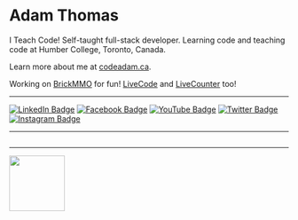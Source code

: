 # Adam Thomas

I Teach Code! Self-taught full-stack developer. Learning code and teaching code at Humber College, Toronto, Canada.

Learn more about me at [codeadam.ca](https://codeadam.ca).

Working on [BrickMMO](https://brickmmo.com/) for fun! [LiveCode](https://livecode.codeadam.ca/) and [LiveCounter](https://pages.codeadam.ca/livecounter/) too!

<!---

[![](https://github-readme-stats.vercel.app/api?username=codeadamca&show_icons=true)](https://github.com/codeadamca)

[![](https://github-readme-stats.vercel.app/api/top-langs/?username=codeadamca&layout=compact)](https://github.com/codeadamca)

--->

<!---

## Pinned

<a href="https://github.com/codeadamca/arduino-from-nodejs">
<img width='49%' align="center"src="https://github-readme-stats.vercel.app/api/pin/?username=codeadamca&repo=arduino-from-nodejs" />
</a>
&nbsp;
<a href="https://github.com/codeadamca/arduino-to-nodejs">
<img width='49%' align="center"src="https://github-readme-stats.vercel.app/api/pin/?username=codeadamca&repo=arduino-to-nodejs" />
</a>
<br><br>
<a href="https://github.com/codeadamca/ev3-python-ps4">
<img width='49%' align="center"src="https://github-readme-stats.vercel.app/api/pin/?username=codeadamca&repo=ev3-python-ps4" />
</a>
&nbsp;
<a href="https://github.com/codeadamca/php-docker">
<img width='49%' align="center"src="https://github-readme-stats.vercel.app/api/pin/?username=codeadamca&repo=php-docker" />
</a>

--->

***

[![LinkedIn Badge](https://img.shields.io/badge/LINKEDIN-0183BF?style=flat-square&labelColor=0183BF&logo=linkedin&logoColor=white&link=https://www.linkedin.com/in/adam-thomas-6b563012)](https://www.linkedin.com/in/adam-thomas-6b563012)
[![Facebook Badge](https://img.shields.io/badge/FACEBOOK-3C5A9A?style=flat-square&labelColor=3C5A9A&logo=facebook&logoColor=white&link=https://www.facebook.com/adambenjaminthomas)](https://www.facebook.com/adambenjaminthomas)
[![YouTube Badge](https://img.shields.io/badge/YOUTUBE-FA0601?style=flat-square&labelColor=FA0601&logo=youtube&logoColor=white&link=https://www.youtube.com/channel/UCvn-c8MnpjythwWKDi5qMvA)](https://www.youtube.com/channel/UCvn-c8MnpjythwWKDi5qMvA) 
[![Twitter Badge](https://img.shields.io/badge/TWITTER-24A9E2?style=flat-square&labelColor=24A9E2&logo=twitter&logoColor=white&link=https://twitter.com/codeadamca/)](https://twitter.com/codeadamca/) 
[![Instagram Badge](https://img.shields.io/badge/INSTAGRAM-2C689E?style=flat-square&labelColor=2C689E&logo=instagram&logoColor=white&link=https://www.instagram.com/codeadamca/)](https://www.instagram.com/codeadamca/)

***

<div style="background-color: #fff;"><a href="https://httpd.apache.org/"><img src="https://console.codeadam.ca/storage/topics/aVjl6xb4gJeT2csmFWiyFt0rKias0OIx0fXmNgDM.png" class="w3-image ca-image-small ca-margin-small-vertical ca-margin-small-horizontal" alt=""></a><a href="https://www.arduino.cc/"><img src="https://console.codeadam.ca/storage/topics/7vB7PIvG1sJAD32UKFOy7O0JIqDNKZOwqYUOyfF5.png" class="w3-image ca-image-small ca-margin-small-vertical ca-margin-small-horizontal" alt=""></a><a href="https://docs.microsoft.com/en-us/dotnet/csharp/"><img src="https://console.codeadam.ca/storage/topics/jyEJoJcMYwEXnZr7xiFjgC9kk1Vbe9n0RYSn6kN8.png" class="w3-image ca-image-small ca-margin-small-vertical ca-margin-small-horizontal" alt=""></a><a href="https://getcomposer.org/"><img src="https://console.codeadam.ca/storage/topics/uCDJitSHMv3KnUD5FVwybN2N17WzeaELCeeBze3I.png" class="w3-image ca-image-small ca-margin-small-vertical ca-margin-small-horizontal" alt=""></a><a href="https://www.w3.org/Style/CSS/"><img src="https://console.codeadam.ca/storage/topics/9BUQ9r3n2LwzSKR3syMYnXsNtbPMz5fPTi5mEyrR.png" class="w3-image ca-image-small ca-margin-small-vertical ca-margin-small-horizontal" alt=""></a><a href="https://d3js.org/"><img src="https://console.codeadam.ca/storage/topics/00gvcqtYJJwCxpjkk5PemX6iyfl9t4RGh1QUwRSk.png" class="w3-image ca-image-small ca-margin-small-vertical ca-margin-small-horizontal" alt=""></a><a href="https://www.docker.com/"><img src="https://console.codeadam.ca/storage/topics/6yTWtQ0sptClGyH5uVpINQw7gEM04dOlZPlOrtGs.png" class="w3-image ca-image-small ca-margin-small-vertical ca-margin-small-horizontal" alt=""></a><a href="http://es6-features.org/"><img src="https://console.codeadam.ca/storage/topics/bi5oQTDYAhZbQgyVJC1CTXMesd7L9dhztaCqjcBj.png" class="w3-image ca-image-small ca-margin-small-vertical ca-margin-small-horizontal" alt=""></a><a href="https://expressjs.com/"><img src="https://console.codeadam.ca/storage/topics/dPwbkkCEku3ySh56KthIzwUAugRfNmIGO7a3Dlry.png" class="w3-image ca-image-small ca-margin-small-vertical ca-margin-small-horizontal" alt=""></a><a href="https://firebase.google.com/"><img src="https://console.codeadam.ca/storage/topics/mqxDas8azHOUvbkd8Mrw8kzgEDCCeWAdYUnw05Be.png" class="w3-image ca-image-small ca-margin-small-vertical ca-margin-small-horizontal" alt=""></a><a href="https://git-scm.com/"><img src="https://console.codeadam.ca/storage/topics/YpHHticik9ISWNqCjf9D8kS7dRB1eiLGO8VnltkE.png" class="w3-image ca-image-small ca-margin-small-vertical ca-margin-small-horizontal" alt=""></a><a href="https://github.com/"><img src="https://console.codeadam.ca/storage/topics/tFh07vj4ViTFLwEDtelLdCmcxNr2cMyz0BGcxBDp.png" class="w3-image ca-image-small ca-margin-small-vertical ca-margin-small-horizontal" alt=""></a><a href="https://cloud.google.com/"><img src="https://console.codeadam.ca/storage/topics/3IZD9Hm9yHez7GRx5zcebuoIQ0EmaJ9nIDJpjnQt.png" class="w3-image ca-image-small ca-margin-small-vertical ca-margin-small-horizontal" alt=""></a><a href="https://www.heroku.com/"><img src="https://console.codeadam.ca/storage/topics/CiCHCQnh5SBQiNskvStKS5DG1ATwLUtO7heALaq4.png" class="w3-image ca-image-small ca-margin-small-vertical ca-margin-small-horizontal" alt=""></a><a href="https://www.w3.org/html/"><img src="https://console.codeadam.ca/storage/topics/hIm4bOpFtK66MZ9zUHcqxDgNJ3ZUeWgnW52arnh5.png" class="w3-image ca-image-small ca-margin-small-vertical ca-margin-small-horizontal" alt=""></a><a href="https://www.w3.org/standards/webdesign/script"><img src="https://console.codeadam.ca/storage/topics/N0wCxn75rG8Q1P4ydMY6XeRNIonGN13kKpRIrZj3.png" class="w3-image ca-image-small ca-margin-small-vertical ca-margin-small-horizontal" alt=""></a><a href="https://jquery.com/"><img src="https://console.codeadam.ca/storage/topics/EBythqKW2dMAojiUgHsXPUmyd25NBqRWzrdaHbAe.png" class="w3-image ca-image-small ca-margin-small-vertical ca-margin-small-horizontal" alt=""></a><a href="https://www.json.org/"><img src="https://console.codeadam.ca/storage/topics/sBh7plrIPanIeCDU34e6qTb70kLdl8SdQx3iqgNb.png" class="w3-image ca-image-small ca-margin-small-vertical ca-margin-small-horizontal" alt=""></a><a href="https://laravel.com/"><img src="https://console.codeadam.ca/storage/topics/jL3RCh0SBArhR9IlUqAffuCSmH3XrI5oertfDawI.png" class="w3-image ca-image-small ca-margin-small-vertical ca-margin-small-horizontal" alt=""></a><a href="http://lesscss.org/"><img src="https://console.codeadam.ca/storage/topics/5SpYWrmBpDg4U7Kzy35RRQtkmudckYUXeOqRN7Ez.png" class="w3-image ca-image-small ca-margin-small-vertical ca-margin-small-horizontal" alt=""></a><a href="https://www.mamp.info/"><img src="https://console.codeadam.ca/storage/topics/1RrDEGYn6hpssx8iQQK9QZ3N286uUEwdSsX3yFSq.png" class="w3-image ca-image-small ca-margin-small-vertical ca-margin-small-horizontal" alt=""></a><a href="https://www.markdownguide.org/"><img src="https://console.codeadam.ca/storage/topics/66RHQEYVThWWidxp6dYKomEJO9btDhCgebmjK53I.png" class="w3-image ca-image-small ca-margin-small-vertical ca-margin-small-horizontal" alt=""></a><a href="https://www.mongodb.com/"><img src="https://console.codeadam.ca/storage/topics/eSeiBIhdCSCKfJ3oTBZ12pHSbFm8eLnqTMNB64Mg.png" class="w3-image ca-image-small ca-margin-small-vertical ca-margin-small-horizontal" alt=""></a><a href="https://www.mysql.com/"><img src="https://console.codeadam.ca/storage/topics/yWFR5VYgnjuLyBiHnjJKP8AxDnxIRktNMXeIRRLr.png" class="w3-image ca-image-small ca-margin-small-vertical ca-margin-small-horizontal" alt=""></a><a href="https://www.nginx.com/"><img src="https://console.codeadam.ca/storage/topics/T9cxaT1ouaC2avI7JyhnKGUths2L3XwnOtvKlVfW.png" class="w3-image ca-image-small ca-margin-small-vertical ca-margin-small-horizontal" alt=""></a><a href="https://nodejs.org/"><img src="https://console.codeadam.ca/storage/topics/xuro9TXdPkH3Ldt7OFHWsiQi0qLJpUDQZ3kVaa81.png" class="w3-image ca-image-small ca-margin-small-vertical ca-margin-small-horizontal" alt=""></a><a href="https://www.npmjs.com/"><img src="https://console.codeadam.ca/storage/topics/56vNPaH9dKBOTWGUsoG8g0UY1IrrSTyWbQt0CFOg.png" class="w3-image ca-image-small ca-margin-small-vertical ca-margin-small-horizontal" alt=""></a><a href="https://obsproject.com/"><img src="https://console.codeadam.ca/storage/topics/22mslUKfhyxSfDuDoydTUlPhq9eAeRaS8VdL2kLF.png" class="w3-image ca-image-small ca-margin-small-vertical ca-margin-small-horizontal" alt=""></a><a href="https://www.php.net/"><img src="https://console.codeadam.ca/storage/topics/xdVNGffMmenG2pumh0iKAY6jpo9vlK00HdnpShK9.png" class="w3-image ca-image-small ca-margin-small-vertical ca-margin-small-horizontal" alt=""></a><a href="https://pm2.keymetrics.io/"><img src="https://console.codeadam.ca/storage/topics/wrA1uDaJ9AzPw998NLty3q2ZEiDEa8fZCSj9eNDi.png" class="w3-image ca-image-small ca-margin-small-vertical ca-margin-small-horizontal" alt=""></a><a href="https://pugjs.org/"><img src="https://console.codeadam.ca/storage/topics/WFqY1RRtqqvyalbuxyWfR2GBeWk0lJSgfrNJS2ec.png" class="w3-image ca-image-small ca-margin-small-vertical ca-margin-small-horizontal" alt=""></a><a href="https://www.python.org/"><img src="https://console.codeadam.ca/storage/topics/Zdppsqx1rzeT8P8VVINM47TK6WhytCiMPaAyMB8C.png" class="w3-image ca-image-small ca-margin-small-vertical ca-margin-small-horizontal" alt=""></a><a href="https://www.raspberrypi.org/"><img src="https://console.codeadam.ca/storage/topics/EPa4ZIyZy3yHL1fbPLlVxpQVwCHZr6VNUwSPxdCk.png" class="w3-image ca-image-small ca-margin-small-vertical ca-margin-small-horizontal" alt=""></a><a href="https://reactjs.org/"><img src="https://console.codeadam.ca/storage/topics/9qanllOsWhMZLTtdAEoXShdg2zgXrwDstMB8aB0x.png" class="w3-image ca-image-small ca-margin-small-vertical ca-margin-small-horizontal" alt=""></a><a href="https://sass-lang.com/"><img src="https://console.codeadam.ca/storage/topics/7EabwULnwPljh1mInlLV70lBPBNGtu2xqZX63kyr.png" class="w3-image ca-image-small ca-margin-small-vertical ca-margin-small-horizontal" alt=""></a><a href="https://scratch.mit.edu/"><img src="https://console.codeadam.ca/storage/topics/vDmUpySmjG7dWmpqdyivWL1y4ADQFY1R2fknGiqh.png" class="w3-image ca-image-small ca-margin-small-vertical ca-margin-small-horizontal" alt=""></a><a href="https://socket.io/"><img src="https://console.codeadam.ca/storage/topics/NhnNFgJrEVqVrd52dcZXKLIAp87oyN1YWXr4y3f3.png" class="w3-image ca-image-small ca-margin-small-vertical ca-margin-small-horizontal" alt=""></a><a href="https://threejs.org/"><img src="https://console.codeadam.ca/storage/topics/ggXgc6fzce2s8dznAShf9BzA49LyQ1n4t40fDhM3.png" class="w3-image ca-image-small ca-margin-small-vertical ca-margin-small-horizontal" alt=""></a><a href="https://www.typescriptlang.org/"><img src="https://console.codeadam.ca/storage/topics/BU3f8pz7mF9hPMjtMjqkKLa2xUF20PdSCqOxdQCQ.png" class="w3-image ca-image-small ca-margin-small-vertical ca-margin-small-horizontal" alt=""></a><a href="https://ubuntu.com/"><img src="https://console.codeadam.ca/storage/topics/006xzl1CP4R7rK84EqfxM1RyIox2QnTYFZQM5NPV.png" class="w3-image ca-image-small ca-margin-small-vertical ca-margin-small-horizontal" alt=""></a><a href="https://wordpress.com/"><img src="https://console.codeadam.ca/storage/topics/dWzANb4vuaqBugkbBkvSdprB2VFSFKl8iJFTP4zv.png" class="w3-image ca-image-small ca-margin-small-vertical ca-margin-small-horizontal" alt=""></a></div>

***


<a href="https://codeadam.ca">
<img src="https://codeadam.ca/images/code-block.png" width="100">
</a>
